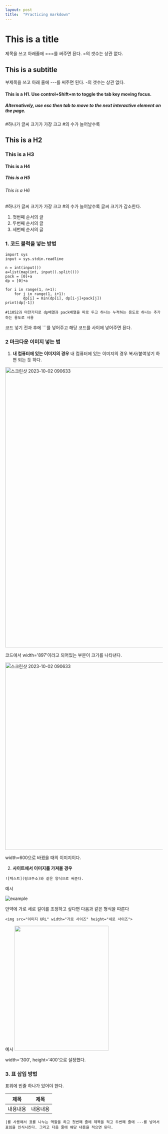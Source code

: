 ```yaml
---
layout: post
title:  "Practicing markdown"
---
```


This is a title
===
제목을 쓰고 아래줄에 ===를 써주면 된다. =의 갯수는 상관 없다.

This is a subtitle 
----
부제목을 쓰고 아래 줄에 ---를 써주면 된다. -의 갯수는 상관 없다.

#### This is a H1. Use control+Shift+m to toggle the tab key moving focus.

##### Alternatively, use esc then tab to move to the next interactive element on the page.
#하나가 글씨 크기가 가장 크고 #의 수가 늘어날수록 
## This is a H2
### This is a H3
#### This is a H4
##### This is a H5
###### This is a H6

#하나가 글씨 크기가 가장 크고 #의 수가 늘어날수록 글씨 크기가 감소한다.

1.  첫번째 순서의 글
2.  두번째 순서의 글
3.  세번째 순서의 글


### 1. 코드 블럭을 넣는 방법



```
import sys
input = sys.stdin.readline

n = int(input())
a=list(map(int, input().split()))
pack = [0]+a
dp = [0]+a

for i in range(1, n+1):
    for j in range(1, i+1):
        dp[i] = min(dp[i], dp[i-j]+pack[j])
print(dp[-1])

#11052과 마찬가지로 dp배열과 pack배열을 따로 두고 하나는 누적하는 용도로 하나는 추가하는 용도로 사용
```
코드 넣기 전과 후에 ```를 넣어주고 해당 코드를 사이에 넣어주면 된다.


### 2 마크다운 이미지 넣는 법

1. **내 컴퓨터에 있는 이미지의 경우**
내 컴퓨터에 있는 이미지의 경우 복사/붙여넣기 하면 되는 듯 하다.

<img width="897" alt="스크린샷 2023-10-02 090633" src="https://github.com/user-attachments/assets/6bd59db8-a1c6-4b87-9c52-e72340af7251">

코드에서 width='897'이라고 되어있는 부분이 크기를 나타낸다.


<img width="600" alt="스크린샷 2023-10-02 090633" src="https://github.com/user-attachments/assets/c83defa8-ad3b-4bbc-9de5-4efccd859a80">

width=600으로 바꿨을 때의 이미지이다.

2. **사이트에서 이미지를 가져올 경우**

``` 
![텍스트](링크주소)와 같은 양식으로 써준다. 
```

예시

![example](https://search.pstatic.net/common/?src=http%3A%2F%2Fblogfiles.naver.net%2FMjAyMDA5MjNfMjEz%2FMDAxNjAwODI0NDQ1MjA4.CdeKN46wqiJiH5AKk6xFWynLmZFFS7fZB7gW2Ok2NfEg.iwICis3OIrb-5qawNx9PC1gMwneqL7AzYjvDQQEnAOkg.PNG.meetple%2Fe6wR4WnZXR.png&type=sc960_832)

만약에 가로 세로 길이를 조정하고 싶다면 다음과 같은 형식을 따른다
```
<img src="이미지 URL" width="가로 사이즈" height="세로 사이즈">

```

예시
<img src="https://search.pstatic.net/common/?src=http%3A%2F%2Fblogfiles.naver.net%2FMjAyMDA5MjNfMjEz%2FMDAxNjAwODI0NDQ1MjA4.CdeKN46wqiJiH5AKk6xFWynLmZFFS7fZB7gW2Ok2NfEg.iwICis3OIrb-5qawNx9PC1gMwneqL7AzYjvDQQEnAOkg.PNG.meetple%2Fe6wR4WnZXR.png&type=sc960_832" width="300" height="400">


width='300', height='400'으로 설정했다.


### 3. 표 삽입 방법

표위에 빈줄 하나가 있어야 한다.

|제목|제목|
|---|---|
|내용내용|내용내용|

```
|를 사용해서 표를 나누는 역할을 하고 첫번째 줄에 제목을 적고 두번째 줄에 ---를 넣어서 표임을 인식시킨다. 그리고 다음 줄에 해당 내용을 적으면 된다.
